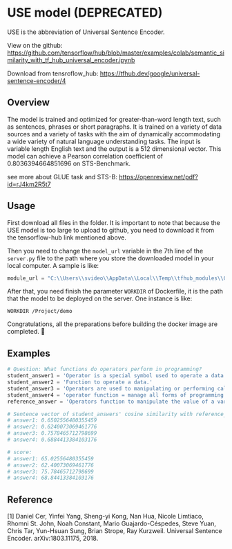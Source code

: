 # USE model (DEPRECATED)
USE is the abbreviation of Universal Sentence Encoder. 

View on the github: https://github.com/tensorflow/hub/blob/master/examples/colab/semantic_similarity_with_tf_hub_universal_encoder.ipynb

Download from tensroflow_hub: https://tfhub.dev/google/universal-sentence-encoder/4

## Overview
The model is trained and optimized for greater-than-word length text, such as sentences, phrases or short paragraphs. It is trained on a variety of data sources and a variety of tasks with the aim of dynamically accommodating a wide variety of natural language understanding tasks. The input is variable length English text and the output is a 512 dimensional vector. This model can achieve a Pearson correlation coefficient of 0.8036394664851696 on STS-Benchmark.

see more about GLUE task and STS-B: https://openreview.net/pdf?id=rJ4km2R5t7

## Usage
First download all files in the folder. It is important to note that because the USE model is too large to upload to github, you need to download it from the tensorflow-hub link mentioned above.

Then you need to change the `model_url` variable in the 7th line of the `server.py` file to the path where you store the downloaded model in your local computer.
A sample is like:
```python
module_url = "C:\\Users\\svideo\\AppData\\Local\\Temp\\tfhub_modules\\063d866c06683311b44b4992fd46003be952409c"
```

After that, you need finish the parameter `WORKDIR` of Dockerfile, it is the path that the model to be deployed on the server.
One instance is like:
```
WORKDIR /Project/demo
```

Congratulations, all the preparations before building the docker image are completed. 🤗

## Examples
```python
# Question: What functions do operators perform in programming?
student_answer1 = 'Operator is a special symbol used to operate a data value.' 
student_answer2 = 'Function to operate a data.'
student_answer3 = 'Operators are used to manipulating or performing calculations on a variable value.'
student_answer4 = 'operator function = manage all forms of programming.'
reference_answer = 'Operators function to manipulate the value of a variable.'

# Sentence vector of student_answers' cosine similarity with reference_answer
# answer1: 0.6502556480355459
# answer2: 0.6240073069461776
# answer3: 0.7578465712798699
# answer4: 0.6884413384103176

# score:
# answer1: 65.02556480355459
# answer2: 62.40073069461776
# answer3: 75.78465712798699
# answer4: 68.84413384103176
```


## Reference
[1] Daniel Cer, Yinfei Yang, Sheng-yi Kong, Nan Hua, Nicole Limtiaco, Rhomni St. John, Noah Constant, Mario Guajardo-Céspedes, Steve Yuan, Chris Tar, Yun-Hsuan Sung, Brian Strope, Ray Kurzweil. Universal Sentence Encoder. arXiv:1803.11175, 2018.
